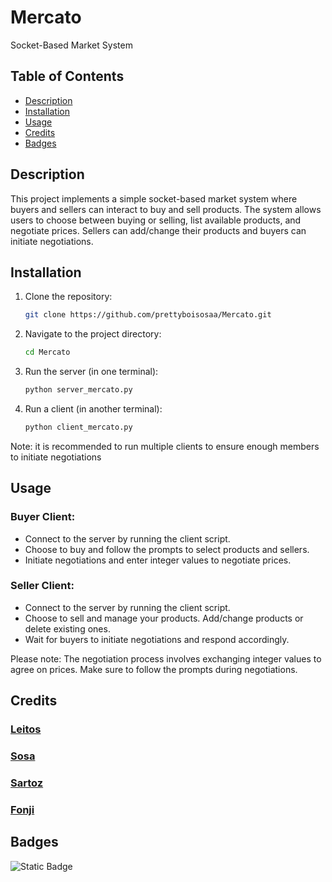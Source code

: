 # Mercato

Socket-Based Market System

## Table of Contents
- [Description](#description)
- [Installation](#installation)
- [Usage](#usage)
- [Credits](#credits)
- [Badges](#badges)

## Description

This project implements a simple socket-based market system where buyers and sellers can interact to buy and sell products. The system allows users to choose between buying or selling, list available products, and negotiate prices. Sellers can add/change their products and buyers can initiate negotiations.

## Installation

1. Clone the repository:
   ```bash
   git clone https://github.com/prettyboisosaa/Mercato.git
   ```
2. Navigate to the project directory:
   ```bash
   cd Mercato
   ``` 
5. Run the server (in one terminal):
   ```bash
   python server_mercato.py
   ```
7. Run a client (in another terminal):
   ```bash
   python client_mercato.py
   ```
Note: it is recommended to run multiple clients to ensure enough members to initiate negotiations
## Usage
### Buyer Client:
 - Connect to the server by running the client script.
 - Choose to buy and follow the prompts to select products and sellers.
 - Initiate negotiations and enter integer values to negotiate prices.
### Seller Client:
 - Connect to the server by running the client script.
 - Choose to sell and manage your products. Add/change products or delete existing ones.
 - Wait for buyers to initiate negotiations and respond accordingly.

Please note: The negotiation process involves exchanging integer values to agree on prices. Make sure to follow the prompts during negotiations.

## Credits
### [Leitos](https://github.com/LeitosRoncio)
### [Sosa](https://github.com/prettyboisosaa)
### [Sartoz](https://github.com/frakizan)
### [Fonji](https://github.com/Jonjiwjk)

## Badges

![Static Badge](https://img.shields.io/badge/:badgeContent)



